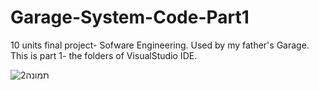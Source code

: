 # Garage-System-Code-Part1

10 units final project- Sofware Engineering. Used by my father's Garage. This is part 1- the folders of VisualStudio IDE.

![תמונה2](https://user-images.githubusercontent.com/92210143/156203032-2e46eeba-385a-4348-bf7b-49c9ec628c6f.png)
